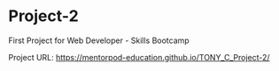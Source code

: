 # Project-2
First Project for Web Developer - Skills Bootcamp

Project URL: https://mentorpod-education.github.io/TONY_C_Project-2/


